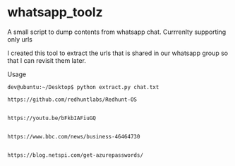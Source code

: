 # whatsapp_toolz
A small script to dump contents from whatsapp chat.  Currrenlty supporting only urls

I created this tool to extract the urls that is shared in our whatsapp group so that I can revisit them later.

Usage 

```
dev@ubuntu:~/Desktop$ python extract.py chat.txt 

https://github.com/redhuntlabs/Redhunt-OS


https://youtu.be/bFkbIAFiuGQ


https://www.bbc.com/news/business-46464730


https://blog.netspi.com/get-azurepasswords/
```
